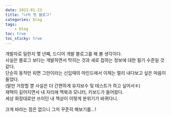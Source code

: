 ```yaml
---
date: 2021-01-23
title: "나의 첫 블로그"
categories: blog
tags:
    - blog
toc: true
toc_sticky: true
---
```


개발자로 일한지 몇 년째, 드디어 개발 블로그를 해 볼 생각이다.  
사실은 블로그 보다는 개발하면서 막히는 것과 새로 접하는 정보에 대한 필기 수준일 것 같다.  
단순히 동작만 되면 그만이라는 신입때의 마인드에서 이제는 멀리 내다보고 싶은 마음이 들었다.  
(말만 거창할 뿐 사실은 더 간편하게 유지보수 및 테스트가 하고 싶어서ㅎ)  
재택이 길어지면서 내 자리에 맥북과 모니터, 키보드가 들어왔다.  
세상 화장대로만 쓰이던 내 책상이 이렇게 분위기가 바뀌다니.

크게 바라는 점은 없으니 그저 꾸준히 해보기를...!